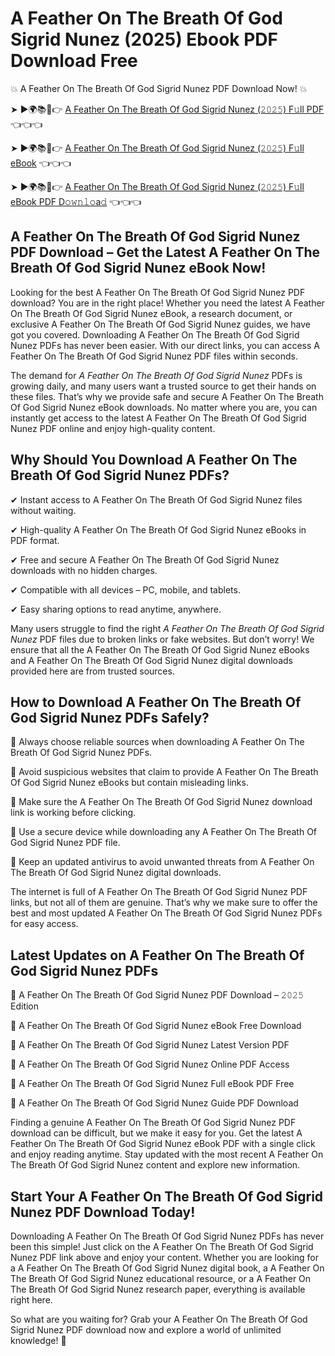 # A Feather On The Breath Of God Sigrid Nunez (2025) Ebook PDF Download Free

💥 A Feather On The Breath Of God Sigrid Nunez PDF Download Now! 💥

➤ ►🌍📚📱👉 [A Feather On The Breath Of God Sigrid Nunez (𝟸𝟶𝟸𝟻) F𝚞ll PDF](https://getpdf.xyz/a-feather-on-the-breath-of-god-sigrid-nunez) 👈👈👈


➤ ►🌍📚📱👉 [A Feather On The Breath Of God Sigrid Nunez (𝟸𝟶𝟸𝟻) F𝚞ll eBook](https://getpdf.xyz/a-feather-on-the-breath-of-god-sigrid-nunez) 👈👈👈


➤ ►🌍📚📱👉 [A Feather On The Breath Of God Sigrid Nunez (𝟸𝟶𝟸𝟻) F𝚞ll eBook PDF D𝚘𝚠𝚗𝚕𝚘a𝚍](https://getpdf.xyz/a-feather-on-the-breath-of-god-sigrid-nunez) 👈👈👈


## A Feather On The Breath Of God Sigrid Nunez PDF Download – Get the Latest A Feather On The Breath Of God Sigrid Nunez eBook Now!

Looking for the best A Feather On The Breath Of God Sigrid Nunez PDF download? You are in the right place! Whether you need the latest A Feather On The Breath Of God Sigrid Nunez eBook, a research document, or exclusive A Feather On The Breath Of God Sigrid Nunez guides, we have got you covered. Downloading A Feather On The Breath Of God Sigrid Nunez PDFs has never been easier. With our direct links, you can access A Feather On The Breath Of God Sigrid Nunez PDF files within seconds.

The demand for *A Feather On The Breath Of God Sigrid Nunez* PDFs is growing daily, and many users want a trusted source to get their hands on these files. That’s why we provide safe and secure A Feather On The Breath Of God Sigrid Nunez eBook downloads. No matter where you are, you can instantly get access to the latest A Feather On The Breath Of God Sigrid Nunez PDF online and enjoy high-quality content.

## Why Should You Download A Feather On The Breath Of God Sigrid Nunez PDFs?

✔ Instant access to A Feather On The Breath Of God Sigrid Nunez files without waiting.

✔ High-quality A Feather On The Breath Of God Sigrid Nunez eBooks in PDF format.

✔ Free and secure A Feather On The Breath Of God Sigrid Nunez downloads with no hidden charges.

✔ Compatible with all devices – PC, mobile, and tablets.

✔ Easy sharing options to read anytime, anywhere.

Many users struggle to find the right *A Feather On The Breath Of God Sigrid Nunez* PDF files due to broken links or fake websites. But don’t worry! We ensure that all the A Feather On The Breath Of God Sigrid Nunez eBooks and A Feather On The Breath Of God Sigrid Nunez digital downloads provided here are from trusted sources.

## How to Download A Feather On The Breath Of God Sigrid Nunez PDFs Safely?

📌 Always choose reliable sources when downloading A Feather On The Breath Of God Sigrid Nunez PDFs.

📌 Avoid suspicious websites that claim to provide A Feather On The Breath Of God Sigrid Nunez eBooks but contain misleading links.

📌 Make sure the A Feather On The Breath Of God Sigrid Nunez download link is working before clicking.

📌 Use a secure device while downloading any A Feather On The Breath Of God Sigrid Nunez PDF file.

📌 Keep an updated antivirus to avoid unwanted threats from A Feather On The Breath Of God Sigrid Nunez digital downloads.

The internet is full of A Feather On The Breath Of God Sigrid Nunez PDF links, but not all of them are genuine. That’s why we make sure to offer the best and most updated A Feather On The Breath Of God Sigrid Nunez PDFs for easy access.

## Latest Updates on A Feather On The Breath Of God Sigrid Nunez PDFs

🔹 A Feather On The Breath Of God Sigrid Nunez PDF Download – 𝟸𝟶𝟸𝟻 Edition

🔹 A Feather On The Breath Of God Sigrid Nunez eBook Free Download

🔹 A Feather On The Breath Of God Sigrid Nunez Latest Version PDF

🔹 A Feather On The Breath Of God Sigrid Nunez Online PDF Access

🔹 A Feather On The Breath Of God Sigrid Nunez Full eBook PDF Free

🔹 A Feather On The Breath Of God Sigrid Nunez Guide PDF Download

Finding a genuine A Feather On The Breath Of God Sigrid Nunez PDF download can be difficult, but we make it easy for you. Get the latest A Feather On The Breath Of God Sigrid Nunez eBook PDF with a single click and enjoy reading anytime. Stay updated with the most recent A Feather On The Breath Of God Sigrid Nunez content and explore new information.

## Start Your A Feather On The Breath Of God Sigrid Nunez PDF Download Today!

Downloading A Feather On The Breath Of God Sigrid Nunez PDFs has never been this simple! Just click on the A Feather On The Breath Of God Sigrid Nunez PDF link above and enjoy your content. Whether you are looking for a A Feather On The Breath Of God Sigrid Nunez digital book, a A Feather On The Breath Of God Sigrid Nunez educational resource, or a A Feather On The Breath Of God Sigrid Nunez research paper, everything is available right here.

So what are you waiting for? Grab your A Feather On The Breath Of God Sigrid Nunez PDF download now and explore a world of unlimited knowledge! 🚀